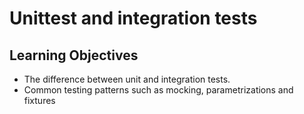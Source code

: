 # Unittest and integration tests
## Learning Objectives
- The difference between unit and integration tests.
- Common testing patterns such as mocking, parametrizations and fixtures
